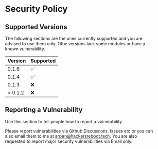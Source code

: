 # Security Policy

## Supported Versions

The following sections are the ones currently supported and you are advised to use them only. Othe versions lack some modules or have a known vulnerability.

| Version   | Supported          |
| -------   | ------------------ |
| 0.1.6     | :white_check_mark: |
| 0.1.4     | :white_check_mark: |
| 0.1.3     | :x:                |
| < 0.1.2   | :x:                |

## Reporting a Vulnerability

Use this section to tell people how to report a vulnerability.

Please report vulnerabilities via Github Discussions, Issues etc or you can also email them to me at [arpan@hackersreboot.tech](arpan@hackersreboot.tech). You are also requested to report major security vulnerabilities via Email only.
